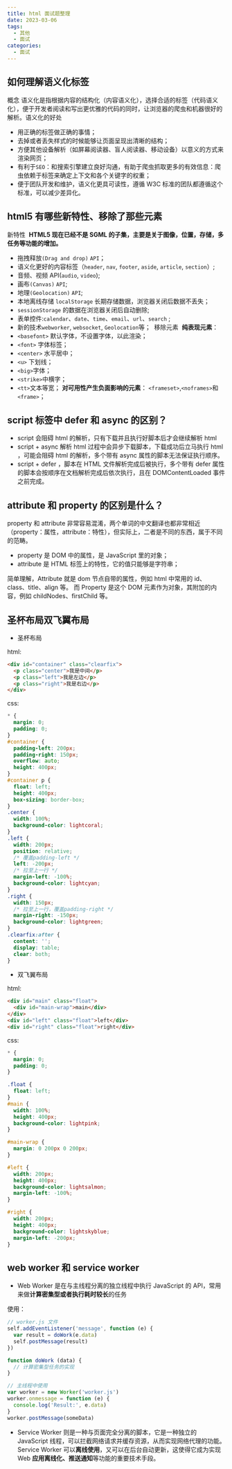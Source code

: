 ```yaml
---
title: html 面试题整理
date: 2023-03-06
tags:
  - 其他
  - 面试
categories:
  - 面试
---
```


## 如何理解语义化标签

概念
​
语义化是指根据内容的结构化（内容语义化），选择合适的标签（代码语义化），便于开发者阅读和写出更优雅的代码的同时，让浏览器的爬虫和机器很好的解析。
​
语义化的好处
​

- 用正确的标签做正确的事情；
- 去掉或者丢失样式的时候能够让页面呈现出清晰的结构；
- 方便其他设备解析（如屏幕阅读器、盲人阅读器、移动设备）以意义的方式来渲染网页；
- 有利于`SEO`：和搜索引擎建立良好沟通，有助于爬虫抓取更多的有效信息：爬虫依赖于标签来确定上下文和各个关键字的权重；
- 便于团队开发和维护，语义化更具可读性，遵循 W3C 标准的团队都遵循这个标准，可以减少差异化。

## html5 有哪些新特性、移除了那些元素

新特性
​
**HTML5 现在已经不是 SGML 的子集，主要是关于图像，位置，存储，多任务等功能的增加。**
​

- 拖拽释放`(Drag and drop)` `API`；
- 语义化更好的内容标签（`header`, `nav`, `footer`, `aside`, `article`, `section`）;
- 音频、视频 API(`audio`, `video`);
- 画布`(Canvas)` `API`;
- 地理`(Geolocation)` `API`;
- 本地离线存储 `localStorage` 长期存储数据，浏览器关闭后数据不丢失；
- `sessionStorage` 的数据在浏览器关闭后自动删除;
- 表单控件:`calendar`、`date`、`time`、`email`、`url`、`search` ;
- 新的技术`webworker`, `websocket`, `Geolocation`等；
  ​
  移除元素
  ​
  **纯表现元素**：
  ​
- `<basefont>` 默认字体，不设置字体，以此渲染；
- `<font>` 字体标签；
- `<center>` 水平居中；
- `<u>` 下划线；
- `<big>`字体；
- `<strike>`中横字；
- `<tt>`文本等宽；
  ​
  **对可用性产生负面影响的元素**：
  ​
  `<frameset>`,`<noframes>`和`<frame>`；

## script 标签中 defer 和 async 的区别？

- script 会阻碍 html 的解析，只有下载并且执行好脚本后才会继续解析 html
- script + async 解析 html 过程中会异步下载脚本，下载成功后立马执行 html ，可能会阻碍 html 的解析，多个带有 async 属性的脚本无法保证执行顺序。
- script + defer ，脚本在 HTML 文件解析完成后被执行，多个带有 defer 属性的脚本会按顺序在文档解析完成后依次执行，且在 DOMContentLoaded 事件之前完成。

## attribute 和 property 的区别是什么？

property 和 attribute 非常容易混淆，两个单词的中文翻译也都非常相近（property：属性，attribute：特性），但实际上，二者是不同的东西，属于不同的范畴。

- property 是 DOM 中的属性，是 JavaScript 里的对象；
- attribute 是 HTML 标签上的特性，它的值只能够是字符串；

简单理解，Attribute 就是 dom 节点自带的属性，例如 html 中常用的 id、class、title、align 等。
而 Property 是这个 DOM 元素作为对象，其附加的内容，例如 childNodes、firstChild 等。

## 圣杯布局双飞翼布局

- 圣杯布局

html:

```html
<div id="container" class="clearfix">
  <p class="center">我是中间</p>
  <p class="left">我是左边</p>
  <p class="right">我是右边</p>
</div>
```

css:

```css
* {
  margin: 0;
  padding: 0;
}
#container {
  padding-left: 200px;
  padding-right: 150px;
  overflow: auto;
  height: 400px;
}
#container p {
  float: left;
  height: 400px;
  box-sizing: border-box;
}
.center {
  width: 100%;
  background-color: lightcoral;
}
.left {
  width: 200px;
  position: relative;
  /* 覆盖padding-left */
  left: -200px;
  /* 拉至上一行 */
  margin-left: -100%;
  background-color: lightcyan;
}
.right {
  width: 150px;
  /* 拉至上一行，覆盖padding-right */
  margin-right: -150px;
  background-color: lightgreen;
}
.clearfix:after {
  content: '';
  display: table;
  clear: both;
}
```

- 双飞翼布局

html:

```html
<div id="main" class="float">
  <div id="main-wrap">main</div>
</div>
<div id="left" class="float">left</div>
<div id="right" class="float">right</div>
```

css:

```css
* {
  margin: 0;
  padding: 0;
}

.float {
  float: left;
}
#main {
  width: 100%;
  height: 400px;
  background-color: lightpink;
}

#main-wrap {
  margin: 0 200px 0 200px;
}

#left {
  width: 200px;
  height: 400px;
  background-color: lightsalmon;
  margin-left: -100%;
}

#right {
  width: 200px;
  height: 400px;
  background-color: lightskyblue;
  margin-left: -200px;
}
```

## web worker 和 service worker

- Web Worker 
是在与主线程分离的独立线程中执行 JavaScript 的 API，常用来做**计算密集型或者执行耗时较长**的任务

使用：

```js
// worker.js 文件
self.addEventListener('message', function (e) {
  var result = doWork(e.data)
  self.postMessage(result)
})

function doWork (data) {
  // 计算密集型任务的实现
}

// 主线程中使用
var worker = new Worker('worker.js')
worker.onmessage = function (e) {
  console.log('Result:', e.data)
}
worker.postMessage(someData)
```

- Service Worker 则是一种与页面完全分离的脚本，它是一种独立的 JavaScript 线程，可以拦截网络请求并缓存资源，从而实现网络代理的功能。Service Worker 可以**离线使用**，又可以在后台自动更新，这使得它成为实现 Web **应用离线化、推送通知**等功能的重要技术手段。